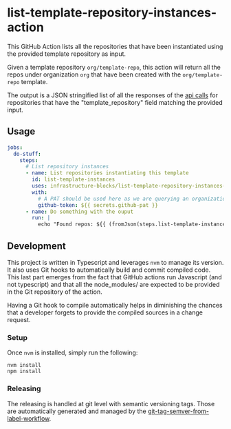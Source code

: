 # list-template-repository-instances-action

This GitHub Action lists all the repositories that have been instantiated using the provided template repository
as input.

Given a template repository `org/template-repo`, this action will return all the repos under organization
`org` that have been created with the `org/template-repo` template.

The output is a JSON stringified list of all the responses of the [api calls](https://docs.github.com/en/rest/repos/repos?apiVersion=2022-11-28#get-a-repository)
for repositories that have the "template_repository" field matching the provided input.

## Usage

```yaml
jobs:
  do-stuff:
    steps:
      # List repository instances
      - name: List repositories instantiating this template
        id: list-template-instances
        uses: infrastructure-blocks/list-template-repository-instances-action@v0
        with:
          # A PAT should be used here as we are querying an organization or a user's list of repositories
          github-token: ${{ secrets.github-pat }}
      - name: Do something with the ouput
        run: |
          echo "Found repos: ${{ (fromJson(steps.list-template-instances.outputs.instances)).*.full_name }}"
```

## Development

This project is written in Typescript and leverages `nvm` to manage its version. It also uses Git hooks
to automatically build and commit compiled code. This last part emerges from the fact that GitHub actions
run Javascript (and not typescript) and that all the node_modules/ are expected to be provided in the Git
repository of the action.

Having a Git hook to compile automatically helps in diminishing the chances that a developer forgets to
provide the compiled sources in a change request.

### Setup

Once `nvm` is installed, simply run the following:

```
nvm install
npm install
``` 

### Releasing

The releasing is handled at git level with semantic versioning tags. Those are automatically generated and managed
by the [git-tag-semver-from-label-workflow](https://github.com/infrastructure-blocks/git-tag-semver-from-label-workflow).
